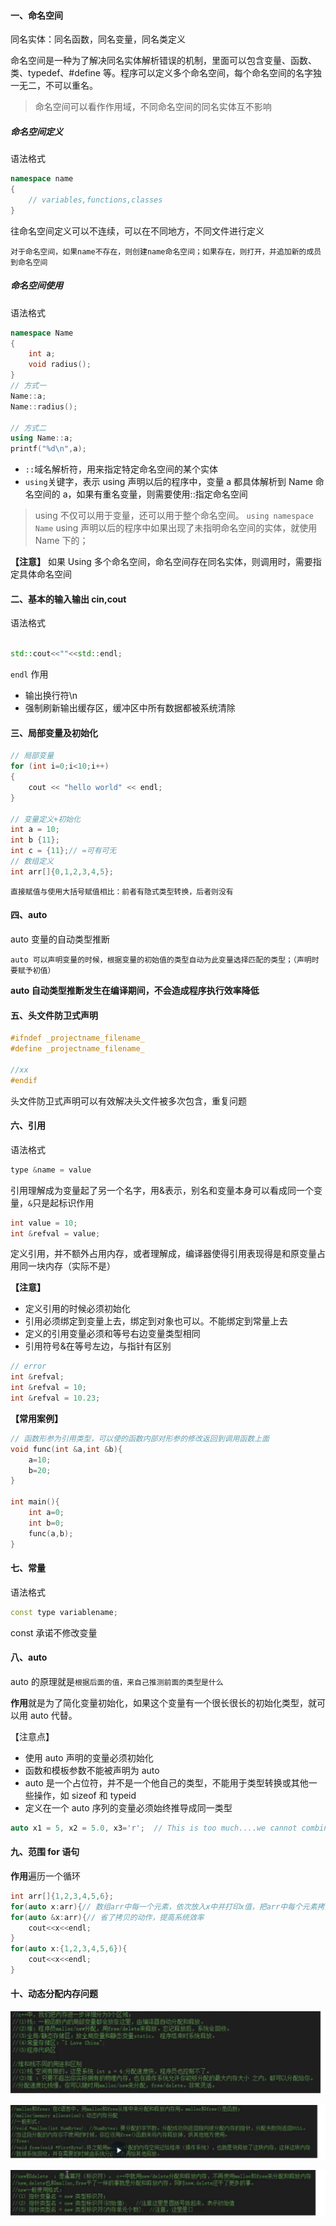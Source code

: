 #### 一、命名空间

同名实体：同名函数，同名变量，同名类定义

命名空间是一种为了解决同名实体解析错误的机制，里面可以包含变量、函数、类、typedef、#define 等。程序可以定义多个命名空间，每个命名空间的名字独一无二，不可以重名。

> 命名空间可以看作作用域，不同命名空间的同名实体互不影响

##### 命名空间定义

语法格式

```c++
namespace name
{
    // variables,functions,classes
}
```

往命名空间定义可以不连续，可以在不同地方，不同文件进行定义

`对于命名空间，如果name不存在，则创建name命名空间；如果存在，则打开，并追加新的成员到命名空间`

##### 命名空间使用

语法格式

```c++
namespace Name
{
    int a;
    void radius();
}
// 方式一
Name::a;
Name::radius();

// 方式二
using Name::a;
printf("%d\n",a);
```

- `::`域名解析符，用来指定特定命名空间的某个实体
- `using`关键字，表示 using 声明以后的程序中，变量 a 都具体解析到 Name 命名空间的 a，如果有重名变量，则需要使用::指定命名空间

> using 不仅可以用于变量，还可以用于整个命名空间。
> `using namespace Name`
> using 声明以后的程序中如果出现了未指明命名空间的实体，就使用 Name 下的；

**【注意】** 如果 Using 多个命名空间，命名空间存在同名实体，则调用时，需要指定具体命名空间

#### 二、基本的输入输出 cin,cout

语法格式

```c++

std::cout<<""<<std::endl;
```

`endl` 作用

- 输出换行符\n
- 强制刷新输出缓存区，缓冲区中所有数据都被系统清除

#### 三、局部变量及初始化

```c
// 局部变量
for (int i=0;i<10;i++)
{
    cout << "hello world" << endl;
}

// 变量定义+初始化
int a = 10;
int b {11};
int c = {11};// =可有可无
// 数组定义
int arr[]{0,1,2,3,4,5};
```

`直接赋值与使用大括号赋值相比：前者有隐式类型转换，后者则没有`

#### 四、auto

auto 变量的自动类型推断

`auto 可以声明变量的时候，根据变量的初始值的类型自动为此变量选择匹配的类型；（声明时要赋予初值）`

**auto 自动类型推断发生在编译期间，不会造成程序执行效率降低**

#### 五、头文件防卫式声明

```c++
#ifndef _projectname_filename_
#define _projectname_filename_

//xx
#endif
```

头文件防卫式声明可以有效解决头文件被多次包含，重复问题

#### 六、引用

语法格式

```c++
type &name = value
```

引用理解成为变量起了另一个名字，用&表示，别名和变量本身可以看成同一个变量，`&`只是起标识作用

```c++
int value = 10;
int &refval = value;
```

定义引用，并不额外占用内存，或者理解成，编译器使得引用表现得是和原变量占用同一块内存（实际不是）

**【注意】**

- 定义引用的时候必须初始化
- 引用必须绑定到变量上去，绑定到对象也可以。不能绑定到常量上去
- 定义的引用变量必须和等号右边变量类型相同
- 引用符号&在等号左边，与指针有区别

```cpp
// error
int &refval;
int &refval = 10;
int &refval = 10.23;
```

**【常用案例】**

```c++
// 函数形参为引用类型，可以使的函数内部对形参的修改返回到调用函数上面
void func(int &a,int &b){
    a=10;
    b=20;
}

int main(){
    int a=0;
    int b=0;
    func(a,b);
}
```

#### 七、常量

语法格式

```c++
const type variablename;
```

const 承诺不修改变量

#### 八、auto

auto 的原理就是`根据后面的值，来自己推测前面的类型是什么`

**作用**就是为了简化变量初始化，如果这个变量有一个很长很长的初始化类型，就可以用 auto 代替。

【注意点】

- 使用 auto 声明的变量必须初始化
- 函数和模板参数不能被声明为 auto
- auto 是一个占位符，并不是一个他自己的类型，不能用于类型转换或其他一些操作，如 sizeof 和 typeid
- 定义在一个 auto 序列的变量必须始终推导成同一类型

```c++
auto x1 = 5, x2 = 5.0, x3='r';  // This is too much....we cannot combine like this
```

#### 九、范围 for 语句

**作用**遍历一个循环

```cpp
int arr[]{1,2,3,4,5,6};
for(auto x:arr){// 数组arr中每一个元素，依次放入x中并打印x值，把arr中每个元素拷贝到X中，打印x值
for(auto &x:arr){// 省了拷贝的动作，提高系统效率
    cout<<x<<endl;
}
for(auto x:{1,2,3,4,5,6}){
    cout<<x<<endl;
}
```

#### 十、动态分配内存问题

![](../../images/Snipaste_2023-10-19_23-06-26.png)

![](../../images/Snipaste_2023-10-19_23-06-45.png)

![](../../images/Snipaste_2023-10-19_23-06-55.png)
